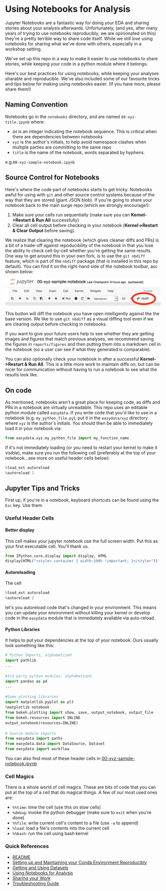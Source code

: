 # Using Notebooks for Analysis

Jupyter Notebooks are a fantastic way for doing your EDA and sharing stories about your analysis afterwards. Unfortunately, (and yes, after many years of trying to use notebooks reproducibly, we are opinionated on this) they're a pretty terrible way to share code itself. While we still *love* using notebooks for sharing what we've done with others, especially in a workshop setting.

We've set up this repo in a way to make it easier to use notebooks to share stories, while keeping your code in a python module where it belongs.

Here's our best practices for using notebooks, while keeping your analyses sharable and reproducible. We've also included some of our favourite tricks and tips below for making using notebooks easier. (If you have more, please share them!)

## Naming Convention
Notebooks go in the `notebooks` directory, and are named `dd-xyz-title.ipynb` where:

* `dd` is an integer indicating the notebook sequence. This is critical when there are dependencies between notebooks
* `xyz` is the author's initials, to help avoid namespace clashes when multiple parties are committing to the same repo
* `title` is the name of the notebook, words separated by hyphens.

e.g.`00-xyz-sample-notebook.ipynb`

## Source Control for Notebooks
Here's where the code part of notebooks starts to get tricky. Notebooks awful for using with `git` and other source control systems because of the way that they are stored (giant JSON blob). If you're going to share your notebook back to the main surge repo (which we strongly encourage!):

1. Make sure your cells run sequentially (make sure you can **Kernel->Restart & Run All** successfully)
1. Clear all cell output before checking in your notebook (**Kernel->Restart & Clear Output** before saving).

We realize that clearing the notebook (which gives cleaner diffs and PRs) is a bit of a trade-off against repoducibility of the notebook in that you lose the ability to check cell-by-cell whether you're getting the same results. One way to get around this in your own fork, is to use the `git nbdiff` feature, which is part of the `nbdiff` package (that is installed in this repo by default). You can find it on the right-hand side of the notebook toolbar, asc shown below:

![screenshot](images/toolbar-screenshot.png)

This button will diff the notebook you have open intelligently against the the base version. We like to use `git nbdiff` as a visual diffing tool even if we are clearing output before checking in notebooks.

If you want to give your future users help to see whether they are getting images and figures that match previous analyses, we recommend saving the figures in `reports/figures` and then putting them into a markdown cell in the notebook (so a user can see if what they generated is comparable).

You can also optionally check your notebook in after a successful **Kernel->Restart & Run All**. This is a little more work to maintain diffs on, but can be nicer for communication withouit having to run a notebook to see what the results look like.

## On code
As mentioned, notebooks aren't a great place for keeping code, as diffs and PRs in a notebook are virtually unreadable. This repo uses an editable python module called `easydata`. If you write code that you'd like to use in a notebook (e.g. `my_python_file.py`), put it in the `easydata/xyz` directory where `xyz` is the author's initials. You should then be able to immediately load it in your notebook via:
```python
from easydata.xyz.my_python_file import my_function_name
```
If it's not immediately loading (or you need to restart your kernel to make it visible), make sure you run the following cell (preferably at the top of your notebook...see more on useful header cells below):
```python
%load_ext autoreload
%autoreload 2
```

## Jupyter Tips and Tricks
First up, if you're in a notebook, keyboard shortcuts can be found using the `Esc` key. Use them.

### Useful Header Cells
#### Better display
This cell makes your jupyter notebook use the full screen width. Put this as your first executable cell. You'll thank us.
```python
from IPython.core.display import display, HTML
display(HTML("<style>.container { width:100% !important; }</style>"))
```
#### Autoreloading
The cell
```python
%load_ext autoreload
%autoreload 2
```
let's you autoreload code that's changed in your environment. This means you can update your environment without killing your kernel or develop code in the `easydata` module that is immediately available via auto-reload.
#### Python Libraries
It helps to put your dependencies at the top of your notebook. Ours usually look something like this:
```python
# Python Imports, alphabetized
import pathlib
...

#3rd party python modules, alphabetized
import pandas as pd
...

#Some plotting libraries
import matplotlib.pyplot as plt
%matplotlib notebook
from bokeh.plotting import show, save, output_notebook, output_file
from bokeh.resources import INLINE
output_notebook(resources=INLINE)

# Source module imports
from easydata import paths
from easydata.data import DataSource, Dataset
from easydata import workflow
```
You can also find most of these header cells in [00-xyz-sample-notebook.ipynb](../notebooks/00-xyz-sample-notebook.ipynb)

### Cell Magics
There is a whole world of cell magics. These are bits of code that you can put at the top of a cell that do magical things. A few of our most used ones are:

* `%%time`: time the cell (use this on slow cells)
* `%debug`: invoke the python debugger (make sure to `exit` when you're done)
* `%%file`: write current cell's content to a file (use `-a` to append)
* `%load`: load a file's contents into the current cell
* `%%bash`: run the cell using bash kernel


### Quick References

* [README](../README.md)
* [Setting up and Maintaining your Conda Environment Reproducibly](conda-environments.md)
* [Getting and Using Datasets](datasets.md)
* [Using Notebooks for Analysis](notebooks.md)
* [Sharing your Work](sharing-your-work.md)
* [Troubleshooting Guide](troubleshooting.md)
